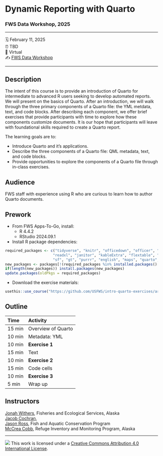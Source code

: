 

# Dynamic Reporting with Quarto

### FWS Data Workshop, 2025

------------------------------------------------------------------------

:spiral_calendar: February 11, 2025  
:alarm_clock: TBD  
:hotel: Virtual  
:writing_hand: [FWS Data
Workshop](https://doimspp.sharepoint.com/sites/fws-data/SitePages/2025-Data-Management-Workshop.aspx)

------------------------------------------------------------------------

## Description

The intent of this course is to provide an introduction of Quarto for
intermediate to advanced R users seeking to develop automated reports.
We will present on the basics of Quarto. After an introduction, we will
walk through the three primary components of a Quarto file: the YML
metdata, text, and code blocks. After describing each component, we
offer brief exercises that provide participants with time to explore how
these components customize documents. It is our hope that participants
will leave with foundational skills required to create a Quarto report.

The learning goals are to:

- Introduce Quarto and it’s applications.
- Describe the three components of a Quarto file: QML metadata, text,
  and code blocks.
- Provide opportunities to explore the components of a Quarto file
  through in-class exercises.

## Audience

FWS staff with experience using R who are curious to learn how to author
Quarto documents.

## Prework

- From FWS Apps-To-Go, install:
  - R 4.4.2
  - RStudio 2024.09.1
- Install R package dependencies:

``` r
required_packages <- c("tidyverse", "knitr", "officedown", "officer", "lubridate",
                      "readxl", "janitor", "kableExtra", "flextable", "mapview", 
                      "sf", "gt", "purrr", "english", "maps", "quarto", "usethis")
new_packages <- packages[!(required_packages %in% installed.packages()[,"Package"])]
if(length(new_packages)) install.packages(new_packages)
update.packages(oldPkgs = required_packages)
```

- Download the exercise materials:

``` r
usethis::use_course("https://github.com/USFWS/intro-quarto-exercises/archive/refs/heads/main.zip")
```

## Outline

| Time   | Activity           |
|:-------|:-------------------|
| 15 min | Overview of Quarto |
| 10 min | Metadata: YML      |
| 10 min | **Exercise 1**     |
| 15 min | Text               |
| 10 min | **Exercise 2**     |
| 15 min | Code cells         |
| 10 min | **Exercise 3**     |
| 5 min  | Wrap up            |

## Instructors

[Jonah Withers](mailto:jonah_withers@fws.gov), Fisheries and Ecological
Services, Alaska  
[Jacob Cochran](mailto:jacob_cochran@fws.gov),  
[Jason Ross](mailto:jason_ross@fws.gov), Fish and Aquatic Conservation
Program  
[McCrea Cobb](mailto:mccrea_cobb@fws.gov), Refuge Inventory and
Monitoring Program, Alaska

------------------------------------------------------------------------

![](https://i.creativecommons.org/l/by/4.0/88x31.png) This work is
licensed under a [Creative Commons Attribution 4.0 International
License](https://creativecommons.org/licenses/by/4.0/).
